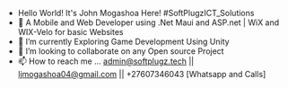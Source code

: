 - Hello World! It's John Mogashoa Here! #SoftPlugzICT_Solutions
- 👀 A Mobile and Web Developer using .Net Maui and ASP.net | WiX and WIX-Velo for basic Websites
- 🌱 I’m currently Exploring Game Development Using Unity
- 💞️ I’m looking to collaborate on any Open source Project
- 📫 How to reach me ... admin@softplugz.tech || ljmogashoa04@gmail.com || +27607346043 [Whatsapp and Calls]

<!---
LesetjaJohn/LesetjaJohn is a ✨ special ✨ repository because its `README.md` (this file) appears on your GitHub profile.
You can click the Preview link to take a look at your changes.
--->
